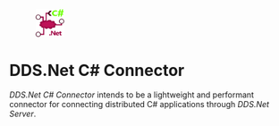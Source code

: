 &nbsp; &nbsp; &nbsp; &nbsp; &nbsp; &nbsp; <img src="./.assets/DDS.Net Connector Icon-CS-BG-None.png" width="10%" />


# DDS.Net C# Connector

*DDS.Net C# Connector* intends to be a lightweight and performant connector for connecting distributed C# applications through *DDS.Net Server*.
